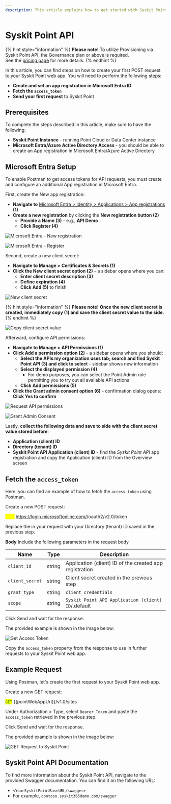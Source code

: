 ```yaml
---
description: This article explains how to get started with Syskit Point API.
---
```


# Syskit Point API

{% hint style="information" %}
**Please note!** 
To utilize Provisioning via Syskit Point API, the Governance plan or above is required.\
See the [pricing page](https://www.syskit.com/products/point/pricing/) for more details.
{% endhint %}

In this article, you can find steps on how to create your first POST request to your Syskit Point web app.
You will need to perform the following steps:
* **Create and set an app registration in Microsoft Entra ID**
* **Fetch the `access_token`**
* **Send your first request** to Syskit Point 

## Prerequisites

To complete the steps described in this article, make sure to have the following:
* **Syskit Point Instance** - running Point Cloud or Data Center instance
* **Microsoft Entra/Azure Active Directory Access** - you should be able to create an App registration in Microsoft Entra/Azure Active Directory

## Microsoft Entra Setup

To enable Postman to get access tokens for API requests, you must create and configure an additional App registration in Microsoft Entra.

First, create the New app registration:
* **Navigate to** [Microsoft Entra > Identity > Applications > App registrations](https://entra.microsoft.com/#view/Microsoft_AAD_RegisteredApps/ApplicationsListBlade/quickStartType~/null/sourceType/Microsoft_AAD_IAM) **(1)**
* **Create a new registration** by clicking the **New registration button (2)**
    * **Provide a Name (3)** - e.g., **API Demo**
    * **Click Register (4)**

![Microsoft Entra - New registration](../.gitbook/assets/syskit-point-api-new-registration.png)

![Microsoft Entra - Register](../.gitbook/assets/syskit-point-api-register.png)

Second, create a new client secret:
* **Navigate to Manage > Certificates & Secrets (1)**
* **Click the New client secret option (2)** - a sidebar opens where you can:
    * **Enter client secret description (3)**
    * **Define expiration (4)**
    * **Click Add (5)** to finish

![New client secret](../.gitbook/assets/syskit-point-api-new-client-secret.png)

{% hint style="information" %}
**Please note!** **Once the new client secret is created, immediately copy (1) and save the client secret value to the side.**
{% endhint %}

![Copy client secret value](../.gitbook/assets/syskit-point-api-copy-client-secret-value.png)

Afterward, configure API permissions:
* **Navigate to Manage > API Permissions (1)**
* **Click Add a permission option (2)** - a sidebar opens where you should:
    * **Select the APIs my organization uses tab; search and find Syskit Point API (3) and click to select** - sidebar shows new information
    * **Select the displayed permission (4)**
        * For demo purposes, you can select the Point.Admin role permitting you to try out all available API actions
    * **Click Add permissions (5)**
* **Click the Grant admin consent option (6)** - confirmation dialog opens:
    **Click Yes to confirm**

![Request API permissions](../.gitbook/assets/syskit-point-api-request-api-permissions.png)

![Grant Admin Consent](../.gitbook/assets/syskit-point-api-grant-admin-consent.png)

Lastly, **collect the following data and save to side with the client secret value stored before**:
* **Application (client) ID** 
* **Directory (tenant) ID** 
* **Syskit Point API Application (client) ID** - find the _Syskit Point API_ app registration and copy the Application (client) ID from the Overview screen

## Fetch the `access_token`

Here, you can find an example of how to fetch the `access_token` using Postman.

Create a new POST request:

<mark style="color:yellow;">`POST`</mark> https://login.microsoftonline.com/<tenant-id>/oauth2/v2.0/token

Replace the <tenant-id> in your request with your Directory (tenant) ID saved in the previous step.

**Body**
Include the following parameters in the request body

| Name       | Type   | Description            |
| ---------- | ------ | ---------------------- |
| `client_id` | string | Application (client) ID of the created app registration  |
| `client_secret`| string  | Client secret created in the previous step |
| `grant_type`| string  | `client_credentials` |
| `scope`| string  | `Syskit Point API Application (client) ID`/.default |

Click Send and wait for the response.

The provided example is shown in the image below:

![Get Access Token](../.gitbook/assets/syskit-point-api-get-access-token.png)

Copy the `access_token` property from the response to use in further requests to your Syskit Point web app.

## Example Request

Using Postman, let's create the first request to your Syskit Point web app.

Create a new GET request:

<mark style="color:green;">`GET`</mark> {{pointWebAppUrl}}/v1.0/sites

Under Authorization > Type, select `Bearer Token` and paste the `access_token` retrieved in the previous step.

Click Send and wait for the response.

The provided example is shown in the image below:

![GET Request to Syskit Point](../.gitbook/assets/syskit-point-api-get-request.png)

## Syskit Point API Documentation

To find more information about the Syskit Point API, navigate to the provided Swagger documentation. You can find it on the following URL:
* `<YourSyskitPointBaseURL/swagger>`
* For example, `contoso.syskit365demo.com/swagger`

